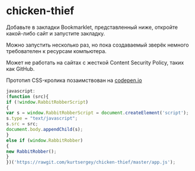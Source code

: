 # chicken-thief

Добавьте в закладки Bookmarklet, представленный ниже, откройте какой-либо сайт и запустите закладку.

Можно запустить несколько раз, но пока создаваемый зверёк немного требователен к ресурсам компьютера.

Может не работать на сайтах с жесткой Content Security Policy, таких как GitHub.

Прототип CSS-кролика позаимствован на [codepen.io](http://codepen.io/katydecorah/pen/uIEFy)


```javascript
javascript: 
(function (src){
if (!window.RabbitRobberScript)
{
var s = window.RabbitRobberScript = document.createElement('script'); 
s.type = "text/javascript"; 
s.src = src; 
document.body.appendChild(s);
}
else if (window.RabbitRobber)
{
new RabbitRobber();
}
})('https://rawgit.com/kurtsergey/chicken-thief/master/app.js');
```
